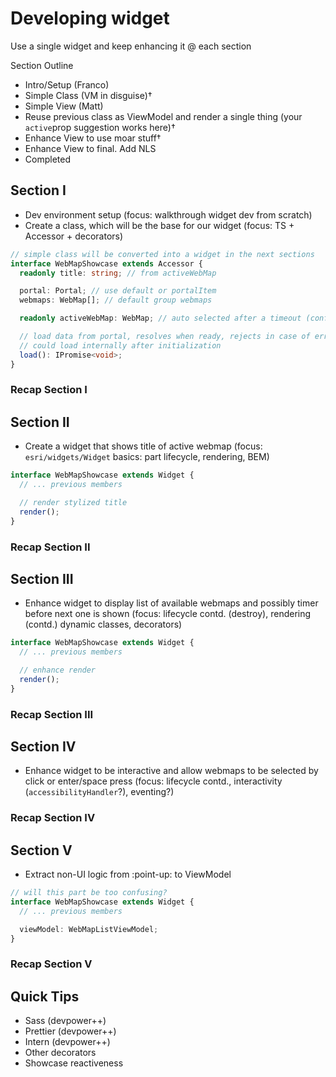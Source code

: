 # Developing widget

Use a single widget and keep enhancing it @ each section

Section Outline

- Intro/Setup (Franco)
- Simple Class (VM in disguise)†
- Simple View (Matt)
- Reuse previous class as ViewModel and render a single thing (your `active`prop suggestion works here)†
- Enhance View to use moar stuff†
- Enhance View to final. Add NLS
- Completed

## Section I

- Dev environment setup (focus: walkthrough widget dev from scratch)
- Create a class, which will be the base for our widget (focus: TS + Accessor + decorators)

```ts
// simple class will be converted into a widget in the next sections
interface WebMapShowcase extends Accessor {
  readonly title: string; // from activeWebMap

  portal: Portal; // use default or portalItem
  webmaps: WebMap[]; // default group webmaps

  readonly activeWebMap: WebMap; // auto selected after a timeout (configurable?)

  // load data from portal, resolves when ready, rejects in case of error
  // could load internally after initialization
  load(): IPromise<void>;
}
```

### Recap Section I

## Section II

- Create a widget that shows title of active webmap (focus: `esri/widgets/Widget` basics: part lifecycle, rendering, BEM)

```ts
interface WebMapShowcase extends Widget {
  // ... previous members

  // render stylized title
  render();
}
```

### Recap Section II

## Section III

- Enhance widget to display list of available webmaps and possibly timer before next one is shown (focus: lifecycle contd. (destroy), rendering (contd.) dynamic classes, decorators)

```ts
interface WebMapShowcase extends Widget {
  // ... previous members

  // enhance render
  render();
}
```

### Recap Section III

## Section IV

- Enhance widget to be interactive and allow webmaps to be selected by click or enter/space press (focus: lifecycle contd., interactivity (`accessibilityHandler`?), eventing?)

### Recap Section IV

## Section V

- Extract non-UI logic from :point-up: to ViewModel

```ts
// will this part be too confusing?
interface WebMapShowcase extends Widget {
  // ... previous members

  viewModel: WebMapListViewModel;
}
```

### Recap Section V

## Quick Tips

- Sass (devpower++)
- Prettier (devpower++)
- Intern (devpower++)
- Other decorators
- Showcase reactiveness
